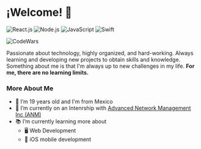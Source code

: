# ¡Welcome! 👋
![React.js](https://img.shields.io/badge/React-Intermediate-blue)
![Node.js](https://img.shields.io/badge/Node-Intermediate-green)
![JavaScript](https://img.shields.io/badge/JavaScript-Intermediate-yellow)
![Swift](https://img.shields.io/badge/Swift-Basic-orange)

![CodeWars](https://www.codewars.com/users/JoseN/badges/small)

Passionate about technology, highly organized, and hard-working. Always learning and developing new projects to obtain skills and knowledge. Something about me is that I'm always up to new challenges in my life. 
**For me, there are no learning limits.**

### More About Me

- 🎉 I’m 19 years old and I'm from Mexico
- 💼 I’m currently on an Intenrship with [Advanced Network Management Inc (ANM)](https://anm.com)
- 📚 I’m currently learning more about 
  - 🖥 Web Development
  - 📱 iOS mobile development 


<!--
**JoseNaime/JoseNaime** is a ✨ _special_ ✨ repository because its `README.md` (this file) appears on your GitHub profile.

Here are some ideas to get you started:

- 🔭 I’m currently working on ...
- 🌱 I’m currently learning ...
- 👯 I’m looking to collaborate on ...
- 🤔 I’m looking for help with ...
- 💬 Ask me about ...
- 📫 How to reach me: ...
- 😄 Pronouns: ...
- ⚡ Fun fact: ...
-->
